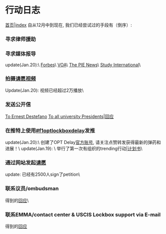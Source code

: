 # 行动日志
[首页](https://ion2014.github.io/OPTActionLogs/index_ch)|[index](https://ion2014.github.io/OPTActionLogs)
自从12月中到现在, 我们已经尝试过的手段有（倒序）:

### 寻求律师援助

### 寻求媒体报导
update(Jan.20):\\
[Forbes](https://www.forbes.com/sites/stuartanderson/2021/01/19/long-delays-and-ice-investigative-unit-for-students-on-opt/?sh=7893def34a54)\\
[VOA](https://www.voanews.com/usa/immigration/processing-delays-us-immigration-affecting-foreign-students-legal-status)\\
[The PIE News](https://thepienews.com/news/opt-lockbox-delays-students-consider-taking-legal-action/)\\
[Study International](https://studyinternational.com/news/opt-2021-delay/?amp%3Bpreview=true)\\

### 拍摄[请愿视频](https://www.youtube.com/watch?v=MZl3sTOIW1E&t=10s)
Update(Jan.20): 视频已经超过2万播放\\

### 发送公开信
[To Ernest Destefano](https://docs.google.com/document/d/1Ne8f4cJslbjKfv4NyXZKAmdAYpqTli3pBBgu1YCDhwg/edit#heading=h.yksvnxay7qwv) 
[To all university Presidents](https://docs.google.com/document/d/1kX8FtelQxjcIMOrl8xgZjYS_XZEjALOWaVALCMk15h4/edit)|[回应](https://docs.google.com/document/d/1TPKc01OHo1-ixPsen0AfFJl4yqliMYQmZqKSz4-1Ee0/edit)


### 在推特上使用[#f1optlockboxdelay](https://twitter.com/search?q=%23f1optlockboxdelay&src=typeahead_click)发推
update(Jan.20):\\
创建了OPT Delay[官方账号](https://twitter.com/SaveDelayedOPT), 请关注点赞转发获得最新的弹药和进展！\\
update(Jan.19): \\
举行了第一次有组织的trending行动|[计划书](https://docs.google.com/document/d/1493kNOLOz4VI8JK5of2khEDHVYUqQKVK20OH48RTtf0/edit?usp=sharing)\\

### 通过网站发起[请愿](https://www.change.org/p/uscis-please-process-opt-applications-at-uscis-dallas-lockbox)
update: 已经有2500人sign了petition\\

### 联系议员/ombudsman
得到的[回应](https://docs.google.com/document/d/1HoiZYI-DXOmjqI-1-jDp4Pghtc_6GhX5d0YZtOfkH7Q/edit?usp=sharing)\\

### 联系EMMA/contact center & USCIS Lockbox support via E-mail
得到的[回应](https://docs.google.com/document/d/1mo6Kl6nO-TuPrzvR1UD0DYtuJe9w74WEhlj0XzeLCPc/edit?usp=sharing)